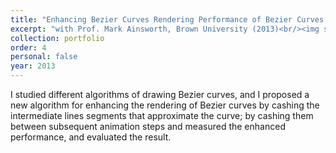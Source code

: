 ```yaml
---
title: "Enhancing Bezier Curves Rendering Performance of Bezier Curves Rendering in Web Browsers"
excerpt: "with Prof. Mark Ainsworth, Brown University (2013)<br/><img src='/images/bezier.png'>"
collection: portfolio
order: 4
personal: false
year: 2013
---
```


  I studied different algorithms of drawing Bezier curves, and
            I proposed a new algorithm for enhancing the rendering
            of Bezier curves by cashing the intermediate lines segments that approximate
            the curve; by cashing them between subsequent animation steps and measured
            the enhanced performance, and evaluated the result.
